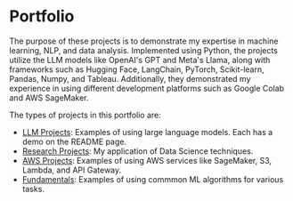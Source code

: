 # Portfolio

The purpose of these projects is to demonstrate my expertise in machine learning, NLP, and data analysis. Implemented using Python, the projects utilize the LLM models like OpenAI's GPT and Meta's Llama, along with frameworks such as Hugging Face, LangChain, PyTorch, Scikit-learn, Pandas, Numpy, and Tableau. Additionally, they demonstrated my experience in using different development platforms such as Google Colab and AWS SageMaker. 

The types of projects in this portfolio are:

- [LLM Projects](https://github.com/efarish/portfolio/tree/main/llm): Examples of using large language models. Each has a demo on the README page.
- [Research Projects](https://github.com/efarish/portfolio/tree/main/research): My application of Data Science techniques.
- [AWS Projects](https://github.com/efarish/portfolio/tree/main/aws): Examples of using AWS services like SageMaker, S3, Lambda, and API Gateway.
- [Fundamentals](https://github.com/efarish/portfolio/tree/main/fundamentals): Examples of using commmon ML algorithms for various tasks.

